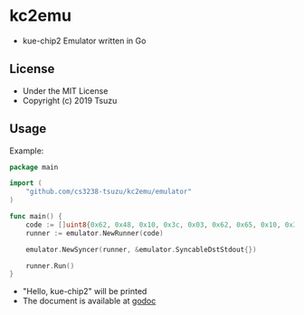 # kc2emu
- kue-chip2 Emulator written in Go

## License
- Under the MIT License
- Copyright (c) 2019 Tsuzu

## Usage
Example: 
```go
package main

import (
	"github.com/cs3238-tsuzu/kc2emu/emulator"
)

func main() {
	code := []uint8{0x62, 0x48, 0x10, 0x3c, 0x03, 0x62, 0x65, 0x10, 0x3c, 0x08, 0x62, 0x6c, 0x10, 0x3c, 0x0d, 0x62, 0x6c, 0x10, 0x3c, 0x12, 0x62, 0x6f, 0x10, 0x3c, 0x17, 0x62, 0x2c, 0x10, 0x3c, 0x1c, 0x62, 0x20, 0x10, 0x3c, 0x21, 0x62, 0x6b, 0x10, 0x3c, 0x26, 0x62, 0x75, 0x10, 0x3c, 0x2b, 0x62, 0x65, 0x10, 0x3c, 0x30, 0x62, 0x2d, 0x10, 0x3c, 0x35, 0x62, 0x63, 0x10, 0x3c, 0x3a, 0x62, 0x68, 0x10, 0x3c, 0x3f, 0x62, 0x69, 0x10, 0x3c, 0x44, 0x62, 0x70, 0x10, 0x3c, 0x49, 0x62, 0x32, 0x10, 0x3c, 0x4e, 0x0f}
	runner := emulator.NewRunner(code)

	emulator.NewSyncer(runner, &emulator.SyncableDstStdout{})

	runner.Run()
}
```
- "Hello, kue-chip2" will be printed
- The document is available at [godoc](https://godoc.org/github.com/cs3238-tsuzu/kc2emu/emulator)
